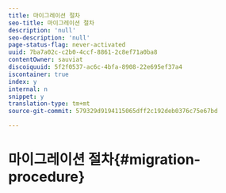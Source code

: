 ```yaml
---
title: 마이그레이션 절차
seo-title: 마이그레이션 절차
description: 'null'
seo-description: 'null'
page-status-flag: never-activated
uuid: 7ba7a02c-c2b0-4ccf-8861-2c8ef71a0ba8
contentOwner: sauviat
discoiquuid: 5f2f0537-ac6c-4bfa-8908-22e695ef37a4
iscontainer: true
index: y
internal: n
snippet: y
translation-type: tm+mt
source-git-commit: 579329d9194115065dff2c192deb0376c75e67bd

---
```



# 마이그레이션 절차{#migration-procedure}

